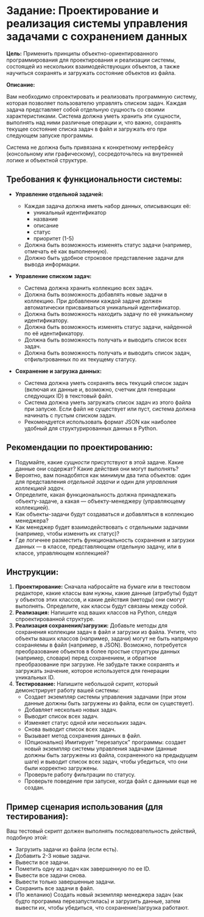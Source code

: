 # Задание: Проектирование и реализация системы управления задачами с сохранением данных

**Цель:** Применить принципы объектно-ориентированного программирования для проектирования и реализации системы, состоящей из нескольких взаимодействующих объектов, а также научиться сохранять и загружать состояние объектов из файла.

**Описание:**

Вам необходимо спроектировать и реализовать программную систему, которая позволяет пользователю управлять списком задач. Каждая задача представляет собой отдельную сущность со своими характеристиками. Система должна уметь хранить эти сущности, выполнять над ними различные операции и, что важно, сохранять текущее состояние списка задач в файл и загружать его при следующем запуске программы.

Система не должна быть привязана к конкретному интерфейсу (консольному или графическому), сосредоточьтесь на внутренней логике и объектной структуре.

## Требования к функциональности системы:

* **Управление отдельной задачей:**
    * Каждая задача должна иметь набор данных, описывающих её:
      * уникальный идентификатор
      * название
      * описание
      * статус
      * приоритет (1-5)
    * Должна быть возможность изменять статус задачи (например, отмечать её как выполненную).
    * Должно быть удобное строковое представление задачи для вывода информации.

* **Управление списком задач:**
    * Система должна хранить коллекцию всех задач.
    * Должна быть возможность добавлять новые задачи в коллекцию. При добавлении каждой задаче должен автоматически присваиваться уникальный идентификатор.
    * Должна быть возможность находить задачу по её уникальному идентификатору.
    * Должна быть возможность изменять статус задачи, найденной по её идентификатору.
    * Должна быть возможность получать и выводить список всех задач.
    * Должна быть возможность получать и выводить список задач, отфильтрованных по их текущему статусу.

* **Сохранение и загрузка данных:**
    * Система должна уметь сохранять весь текущий список задач (включая их данные и, возможно, счетчик для генерации следующих ID) в текстовый файл.
    * Система должна уметь загружать список задач из этого файла при запуске. Если файл не существует или пуст, система должна начинать с пустым списком задач.
    * Рекомендуется использовать формат JSON как наиболее удобный для структурированных данных в Python.

## Рекомендации по проектированию:

* Подумайте, какие *сущности* присутствуют в этой задаче. Какие данные они содержат? Какие действия они могут выполнять?
* Вероятно, вам понадобятся как минимум два типа объектов: один для представления *отдельной задачи* и один для *управления коллекцией задач*.
* Определите, какая функциональность должна принадлежать объекту-задаче, а какая — объекту-менеджеру (управляющему коллекцией).
* Как объекты-задачи будут создаваться и добавляться в коллекцию менеджера?
* Как менеджер будет взаимодействовать с отдельными задачами (например, чтобы изменить их статус)?
* Где логичнее разместить функциональность сохранения и загрузки данных — в классе, представляющем отдельную задачу, или в классе, управляющем коллекцией?

## Инструкции:

1.  **Проектирование:** Сначала набросайте на бумаге или в текстовом редакторе, какие классы вам нужны, какие данные (атрибуты) будут у объектов этих классов, и какие действия (методы) они смогут выполнять. Определите, как классы будут связаны между собой.
2.  **Реализация:** Напишите код ваших классов на Python, следуя спроектированной структуре.
3.  **Реализация сохранения/загрузки:** Добавьте методы для сохранения коллекции задач в файл и загрузки из файла. Учтите, что объекты ваших классов (например, задачи) могут не быть напрямую сохраняемы в файл (например, в JSON). Возможно, потребуется преобразование объектов в более простые структуры данных (например, словари) перед сохранением, и обратное преобразование при загрузке. Не забудьте также сохранять и загружать значение, которое используется для генерации уникальных ID.
4.  **Тестирование:** Напишите небольшой скрипт, который демонстрирует работу вашей системы:
    * Создает экземпляр системы управления задачами (при этом данные должны быть загружены из файла, если он существует).
    * Добавляет несколько новых задач.
    * Выводит список всех задач.
    * Изменяет статус одной или нескольких задач.
    * Снова выводит список всех задач.
    * Вызывает метод сохранения данных в файл.
    * (Опционально) Имитирует "перезапуск" программы: создает новый экземпляр системы управления задачами (данные должны быть загружены из файла, сохраненного на предыдущем шаге) и выводит список всех задач, чтобы убедиться, что они были корректно загружены.
    * Проверьте работу фильтрации по статусу.
    * Проверьте поведение при запуске, когда файл с данными еще не создан.

## Пример сценария использования (для тестирования):

Ваш тестовый скрипт должен выполнять последовательность действий, подобную этой:

* Загрузить задачи из файла (если есть).
* Добавить 2-3 новые задачи.
* Вывести все задачи.
* Пометить одну из задач как завершенную по ее ID.
* Вывести все задачи снова.
* Вывести только завершенные задачи.
* Сохранить все задачи в файл.
* (По желанию) Создать новый экземпляр менеджера задач (как будто программа перезапустилась) и загрузить данные, затем вывести их, чтобы убедиться, что сохранение/загрузка работают.